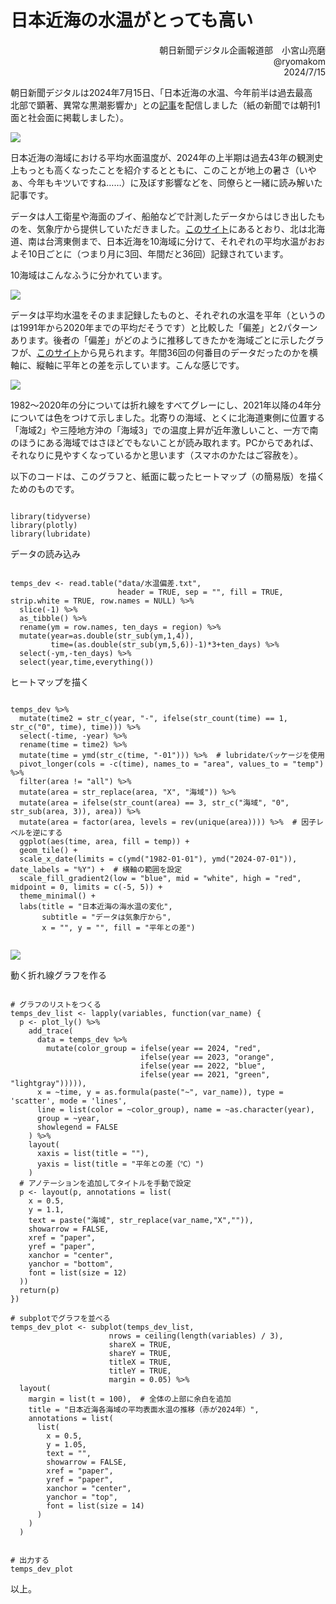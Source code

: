 # 日本近海の水温がとっても高い

<div align="right">
朝日新聞デジタル企画報道部　小宮山亮磨  <br>
@ryomakom  <br>
2024/7/15  </div>


朝日新聞デジタルは2024年7月15日、「日本近海の水温、今年前半は過去最高　北部で顕著、異常な黒潮影響か」との[記事](https://digital.asahi.com/articles/ASS7D45LMS7DULLI00LM.html)を配信しました（紙の新聞では朝刊1面と社会面に掲載しました）。

![](img/paper.jpg)

日本近海の海域における平均水面温度が、2024年の上半期は過去43年の観測史上もっとも高くなったことを紹介するとともに、このことが地上の暑さ（いやぁ、今年もキツいですね……）に及ぼす影響などを、同僚らと一緒に読み解いた記事です。

データは人工衛星や海面のブイ、船舶などで計測したデータからはじき出したものを、気象庁から提供していただきました。[このサイト](https://www.data.jma.go.jp/kaiyou/data/db/kaikyo/series/wnpsst_series1.html)にあるとおり、北は北海道、南は台湾東側まで、日本近海を10海域に分けて、それぞれの平均水温がおおよそ10日ごとに（つまり月に3回、年間だと36回）記録されています。

10海域はこんなふうに分かれています。

![](img/map-jpn.png)

データは平均水温をそのまま記録したものと、それぞれの水温を平年（というのは1991年から2020年までの平均だそうです）と比較した「偏差」と2パターンあります。後者の「偏差」がどのように推移してきたかを海域ごとに示したグラフが、[このサイト](https://ryomakom.github.io/ocean_temp/)から見られます。年間36回の何番目のデータだったのかを横軸に、縦軸に平年との差を示しています。こんな感じです。

![](img/page.jpg)


1982～2020年の分については折れ線をすべてグレーにし、2021年以降の4年分については色をつけて示しました。北寄りの海域、とくに北海道東側に位置する「海域2」や三陸地方沖の「海域3」での温度上昇が近年激しいこと、一方で南のほうにある海域ではさほどでもないことが読み取れます。PCからであれば、それなりに見やすくなっているかと思います（スマホのかたはご容赦を）。

以下のコードは、このグラフと、紙面に載ったヒートマップ（の簡易版）を描くためのものです。

```{r setup, include=FALSE}

library(tidyverse)
library(plotly)
library(lubridate)

```

データの読み込み

```{r data, include=FALSE}

temps_dev <- read.table("data/水温偏差.txt",
                        header = TRUE, sep = "", fill = TRUE, strip.white = TRUE, row.names = NULL) %>%
  slice(-1) %>%
  as_tibble() %>% 
  rename(ym = row.names, ten_days = region) %>% 
  mutate(year=as.double(str_sub(ym,1,4)),
         time=(as.double(str_sub(ym,5,6))-1)*3+ten_days) %>% 
  select(-ym,-ten_days) %>% 
  select(year,time,everything())
```

ヒートマップを描く

```{r heatmap, include=FALSE}

temps_dev %>% 
  mutate(time2 = str_c(year, "-", ifelse(str_count(time) == 1, str_c("0", time), time))) %>% 
  select(-time, -year) %>% 
  rename(time = time2) %>% 
  mutate(time = ymd(str_c(time, "-01"))) %>%  # lubridateパッケージを使用
  pivot_longer(cols = -c(time), names_to = "area", values_to = "temp") %>% 
  filter(area != "all") %>% 
  mutate(area = str_replace(area, "X", "海域")) %>% 
  mutate(area = ifelse(str_count(area) == 3, str_c("海域", "0", str_sub(area, 3)), area)) %>% 
  mutate(area = factor(area, levels = rev(unique(area)))) %>%  # 因子レベルを逆にする
  ggplot(aes(time, area, fill = temp)) +
  geom_tile() +
  scale_x_date(limits = c(ymd("1982-01-01"), ymd("2024-07-01")), date_labels = "%Y") +  # 横軸の範囲を設定
  scale_fill_gradient2(low = "blue", mid = "white", high = "red", midpoint = 0, limits = c(-5, 5)) +
  theme_minimal() +
  labs(title = "日本近海の海水温の変化",
       subtitle = "データは気象庁から",
       x = "", y = "", fill = "平年との差")


```

![](img/heatmap.jpg)


動く折れ線グラフを作る

```{r linechart, include=FALSE}

# グラフのリストをつくる
temps_dev_list <- lapply(variables, function(var_name) {
  p <- plot_ly() %>%
    add_trace(
      data = temps_dev %>%
        mutate(color_group = ifelse(year == 2024, "red",
                             ifelse(year == 2023, "orange",
                             ifelse(year == 2022, "blue",
                             ifelse(year == 2021, "green", "lightgray"))))),
      x = ~time, y = as.formula(paste("~", var_name)), type = 'scatter', mode = 'lines',
      line = list(color = ~color_group), name = ~as.character(year),
      group = ~year,
      showlegend = FALSE
    ) %>%
    layout(
      xaxis = list(title = ""),
      yaxis = list(title = "平年との差（℃）")
    )
  # アノテーションを追加してタイトルを手動で設定
  p <- layout(p, annotations = list(
    x = 0.5,
    y = 1.1,
    text = paste("海域", str_replace(var_name,"X","")),
    showarrow = FALSE,
    xref = "paper",
    yref = "paper",
    xanchor = "center",
    yanchor = "bottom",
    font = list(size = 12)
  ))
  return(p)
})

# subplotでグラフを並べる
temps_dev_plot <- subplot(temps_dev_list,
                      nrows = ceiling(length(variables) / 3),
                      shareX = TRUE,
                      shareY = TRUE,
                      titleX = TRUE,
                      titleY = TRUE,
                      margin = 0.05) %>%
  layout(
    margin = list(t = 100),  # 全体の上部に余白を追加
    title = "日本近海各海域の平均表面水温の推移（赤が2024年）",
    annotations = list(
      list(
        x = 0.5,
        y = 1.05,
        text = "",
        showarrow = FALSE,
        xref = "paper",
        yref = "paper",
        xanchor = "center",
        yanchor = "top",
        font = list(size = 14)
      )
    )
  )


# 出力する
temps_dev_plot

```

以上。
